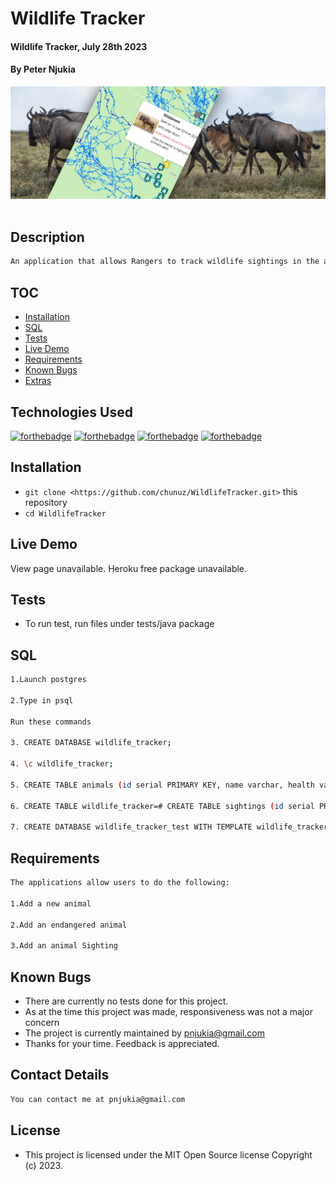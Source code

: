 # Wildlife Tracker
#### Wildlife Tracker, July 28th 2023
#### By **Peter Njukia**
![](screenshots/WildlifeTracker.jpg)
![]()
## Description

```bash
An application that allows Rangers to track wildlife sightings in the area.
```

## TOC

- [Installation](#Installation)
- [SQL](#SQL)
- [Tests](#Tests)
- [Live Demo](#Tests)
- [Requirements](#Requirements)
- [Known Bugs](#Requirements)
- [Extras](#extras)



## Technologies Used
[![forthebadge](https://forthebadge.com/images/badges/powered-by-electricity.svg)](https://forthebadge.com)
[![forthebadge](https://forthebadge.com/images/badges/made-with-java.svg)](https://forthebadge.com)
[![forthebadge](https://forthebadge.com/images/badges/uses-html.svg)](https://forthebadge.com)
[![forthebadge](https://forthebadge.com/images/badges/uses-css.svg)](https://forthebadge.com)

## Installation
* `git clone <https://github.com/chunuz/WildlifeTracker.git>` this repository
* `cd WildlifeTracker`


## Live Demo
View page unavailable. Heroku free package unavailable.

## Tests

- To run test, run files under tests/java package 


## SQL
```bash
1.Launch postgres

2.Type in psql

Run these commands

3. CREATE DATABASE wildlife_tracker;

4. \c wildlife_tracker;

5. CREATE TABLE animals (id serial PRIMARY KEY, name varchar, health varchar, age varchar, type varchar);

6. CREATE TABLE wildlife_tracker=# CREATE TABLE sightings (id serial PRIMARY KEY, animal_id int, location varchar, ranger_name varchar, timestamp timestamp);

7. CREATE DATABASE wildlife_tracker_test WITH TEMPLATE wildlife_tracker;

```
## Requirements
```bash
The applications allow users to do the following:

1.Add a new animal
 
2.Add an endangered animal

3.Add an animal Sighting

```

## Known Bugs
- There are currently no tests done for this project.
- As at the time this project was made, responsiveness was not a major concern 
- The project is currently maintained by pnjukia@gmail.com 
- Thanks for your time. Feedback is appreciated.



## Contact Details
```bash
You can contact me at pnjukia@gmail.com
```

## License
- This project is licensed under the MIT Open Source license Copyright (c) 2023.
